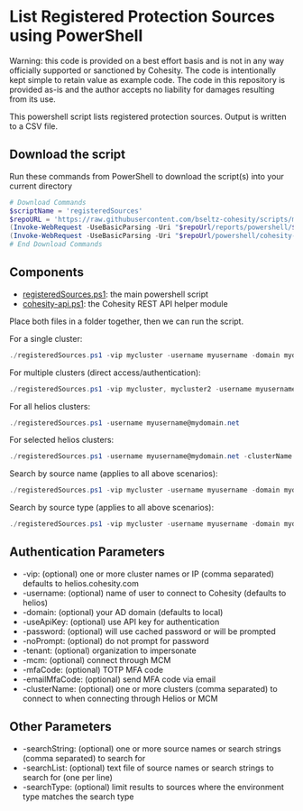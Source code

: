 # List Registered Protection Sources using PowerShell

Warning: this code is provided on a best effort basis and is not in any way officially supported or sanctioned by Cohesity. The code is intentionally kept simple to retain value as example code. The code in this repository is provided as-is and the author accepts no liability for damages resulting from its use.

This powershell script lists registered protection sources. Output is written to a CSV file.

## Download the script

Run these commands from PowerShell to download the script(s) into your current directory

```powershell
# Download Commands
$scriptName = 'registeredSources'
$repoURL = 'https://raw.githubusercontent.com/bseltz-cohesity/scripts/master'
(Invoke-WebRequest -UseBasicParsing -Uri "$repoUrl/reports/powershell/$scriptName/$scriptName.ps1").content | Out-File "$scriptName.ps1"; (Get-Content "$scriptName.ps1") | Set-Content "$scriptName.ps1"
(Invoke-WebRequest -UseBasicParsing -Uri "$repoUrl/powershell/cohesity-api/cohesity-api.ps1").content | Out-File cohesity-api.ps1; (Get-Content cohesity-api.ps1) | Set-Content cohesity-api.ps1
# End Download Commands
```

## Components

* [registeredSources.ps1](https://raw.githubusercontent.com/bseltz-cohesity/scripts/master/reports/powershell/registeredSources/registeredSources.ps1): the main powershell script
* [cohesity-api.ps1](https://raw.githubusercontent.com/bseltz-cohesity/scripts/master/powershell/cohesity-api/cohesity-api.ps1): the Cohesity REST API helper module

Place both files in a folder together, then we can run the script.

For a single cluster:

```powershell
./registeredSources.ps1 -vip mycluster -username myusername -domain mydomain
```

For multiple clusters (direct access/authentication):

```powershell
./registeredSources.ps1 -vip mycluster, mycluster2 -username myusername -domain mydomain
```

For all helios clusters:

```powershell
./registeredSources.ps1 -username myusername@mydomain.net
```

For selected helios clusters:

```powershell
./registeredSources.ps1 -username myusername@mydomain.net -clusterName mycluster, mycluster2
```

Search by source name (applies to all above scenarios):

```powershell
./registeredSources.ps1 -vip mycluster -username myusername -domain mydomain -searchName 'mysource'
```

Search by source type (applies to all above scenarios):

```powershell
./registeredSources.ps1 -vip mycluster -username myusername -domain mydomain -searchType 'vmware'
```

## Authentication Parameters

* -vip: (optional) one or more cluster names or IP (comma separated) defaults to helios.cohesity.com
* -username: (optional) name of user to connect to Cohesity (defaults to helios)
* -domain: (optional) your AD domain (defaults to local)
* -useApiKey: (optional) use API key for authentication
* -password: (optional) will use cached password or will be prompted
* -noPrompt: (optional) do not prompt for password
* -tenant: (optional) organization to impersonate
* -mcm: (optional) connect through MCM
* -mfaCode: (optional) TOTP MFA code
* -emailMfaCode: (optional) send MFA code via email
* -clusterName: (optional) one or more clusters (comma separated) to connect to when connecting through Helios or MCM

## Other Parameters

* -searchString: (optional) one or more source names or search strings (comma separated) to search for
* -searchList: (optional) text file of source names or search strings to search for (one per line)
* -searchType: (optional) limit results to sources where the environment type matches the search type
